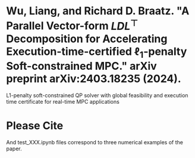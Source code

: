 # Wu, Liang, and Richard D. Braatz. "A Parallel Vector-form $LDL^\top$ Decomposition for Accelerating Execution-time-certified $\ell_1$-penalty Soft-constrained MPC." arXiv preprint arXiv:2403.18235 (2024).
L1-penalty soft-constrained QP solver with global feasibility and execution time certificate for real-time MPC applications

# Please Cite


And test_XXX.ipynb files correspond to three numerical examples of the paper.





